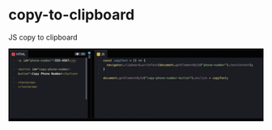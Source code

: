 # copy-to-clipboard
JS copy to clipboard 

![preview][preview-url]


[preview-url]: https://raw.githubusercontent.com/pajlotapps/copy-to-clipboard/main/screen.png